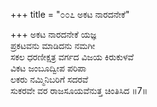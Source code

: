 +++
title = "೦೦೭ ಅಕಟ ನಾರದನೇಕೆ"

+++
ಅಕಟ ನಾರದನೇಕೆ ಯಜ್ಞ  
ಪ್ರಕಟವನು ಮಾಡಿದನು ನಮಗೀ  
ಸಕಲ ಧರಣೀಕ್ಷತ್ರ ವರ್ಗದ ವಿಜಯ ಕಿರುಕುಳವೆ  
ವಿಕಟ ಜಂಬೂದ್ವೀಪ ಪರಿಪಾ  
ಲಕರು ನಮ್ಮಿನಿಬರಿಗೆ ಸದರವೆ  
ಸುಕರವೇ ವರ ರಾಜಸೂಯವೆನುತ್ತ ಚಿಂತಿಸಿದ     ॥7॥